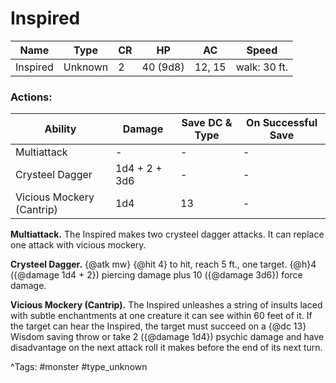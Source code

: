 # Inspired

| Name | Type | CR | HP | AC | Speed |
|------|------|----|----|----|-------|
| Inspired | Unknown | 2 | 40 (9d8) | 12, 15 | walk: 30 ft. |

### Actions:

| Ability | Damage | Save DC & Type | On Successful Save |
|---------|--------|----------------|--------------------|
| Multiattack | - | - | - |
| Crysteel Dagger | 1d4 + 2 + 3d6 | - | - |
| Vicious Mockery (Cantrip) | 1d4 | 13 | - |


**Multiattack.** The Inspired makes two crysteel dagger attacks. It can replace one attack with vicious mockery.

**Crysteel Dagger.** {@atk mw} {@hit 4} to hit, reach 5 ft., one target. {@h}4 ({@damage 1d4 + 2}) piercing damage plus 10 ({@damage 3d6}) force damage.

**Vicious Mockery (Cantrip).** The Inspired unleashes a string of insults laced with subtle enchantments at one creature it can see within 60 feet of it. If the target can hear the Inspired, the target must succeed on a {@dc 13} Wisdom saving throw or take 2 ({@damage 1d4}) psychic damage and have disadvantage on the next attack roll it makes before the end of its next turn.

^Tags: #monster #type_unknown